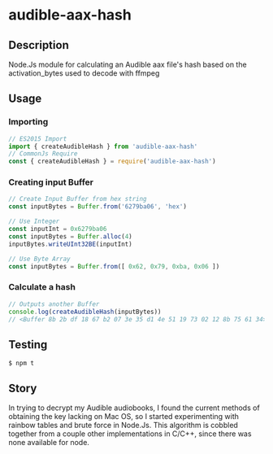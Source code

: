 # audible-aax-hash

## Description
Node.Js module for calculating an Audible aax file's hash based on the activation_bytes used to decode with ffmpeg

## Usage
### Importing
```JavaScript
// ES2015 Import
import { createAudibleHash } from 'audible-aax-hash'
// CommonJs Require
const { createAudibleHash } = require('audible-aax-hash')
```
### Creating input Buffer
```JavaScript
// Create Input Buffer from hex string
const inputBytes = Buffer.from('6279ba06', 'hex')

// Use Integer
const inputInt = 0x6279ba06
const inputBytes = Buffer.alloc(4)
inputBytes.writeUInt32BE(inputInt)

// Use Byte Array
const inputBytes = Buffer.from([ 0x62, 0x79, 0xba, 0x06 ])
```
### Calculate a hash
```JavaScript
// Outputs another Buffer
console.log(createAudibleHash(inputBytes))
// <Buffer 8b 2b df 18 67 b2 07 3e 35 d1 4e 51 19 73 02 12 8b 75 61 34>
```

## Testing
```
$ npm t
```

## Story
In trying to decrypt my Audible audiobooks, I found the current methods of obtaining the key lacking on Mac OS, so I started experimenting with rainbow tables and brute force in Node.Js. This algorithm is cobbled together from a couple other implementations in C/C++, since there was none available for node.
